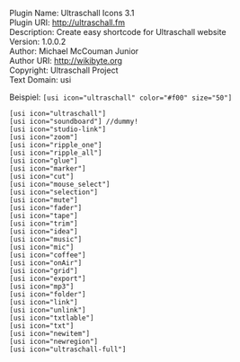 

Plugin Name: Ultraschall Icons 3.1<br>
Plugin URI: http://ultraschall.fm<br>
Description: Create easy shortcode for Ultraschall website<br>
Version: 1.0.0.2<br>
Author: Michael McCouman Junior<br>
Author URI: http://wikibyte.org<br>
Copyright: Ultraschall Project<br>
Text Domain: usi<br>


Beispiel: `[usi icon="ultraschall" color="#f00" size="50"]`

    [usi icon="ultraschall"]
    [usi icon="soundboard"] //dummy!
    [usi icon="studio-link"]
    [usi icon="zoom"]
    [usi icon="ripple_one"]
    [usi icon="ripple_all"]
    [usi icon="glue"]
    [usi icon="marker"]
    [usi icon="cut"]
    [usi icon="mouse_select"]
    [usi icon="selection"]
    [usi icon="mute"]
    [usi icon="fader"]
    [usi icon="tape"]
    [usi icon="trim"]
    [usi icon="idea"]
    [usi icon="music"]
    [usi icon="mic"]
    [usi icon="coffee"]
    [usi icon="onAir"]
    [usi icon="grid"]
    [usi icon="export"]
    [usi icon="mp3"]
    [usi icon="folder"]
    [usi icon="link"]
    [usi icon="unlink"]
    [usi icon="txtlable"]
    [usi icon="txt"]
    [usi icon="newitem"]
    [usi icon="newregion"]
    [usi icon="ultraschall-full"]
